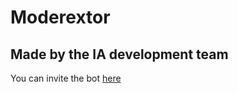 Moderextor
====================

Made by the IA development team
---------------------

You can invite the bot [here](https://top.gg/bot/816433892578820117)
